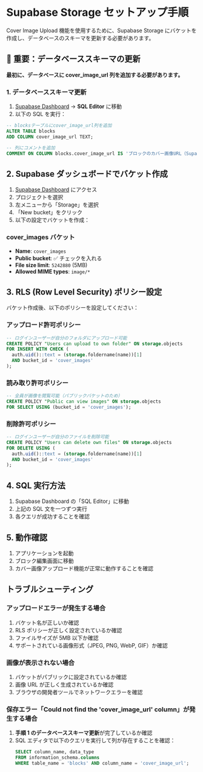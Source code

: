 # Supabase Storage セットアップ手順

Cover Image Upload 機能を使用するために、Supabase Storage にバケットを作成し、データベースのスキーマを更新する必要があります。

## 🚨 重要：データベーススキーマの更新

**最初に、データベースに cover_image_url 列を追加する必要があります。**

### 1. データベーススキーマ更新

1. [Supabase Dashboard](https://supabase.com/dashboard) → **SQL Editor** に移動
2. 以下の SQL を実行：

```sql
-- blocksテーブルにcover_image_url列を追加
ALTER TABLE blocks
ADD COLUMN cover_image_url TEXT;

-- 列にコメントを追加
COMMENT ON COLUMN blocks.cover_image_url IS 'ブロックのカバー画像URL（Supabase Storage）';
```

## 2. Supabase ダッシュボードでバケット作成

1. [Supabase Dashboard](https://supabase.com/dashboard) にアクセス
2. プロジェクトを選択
3. 左メニューから「Storage」を選択
4. 「New bucket」をクリック
5. 以下の設定でバケットを作成：

### cover_images バケット

- **Name**: `cover_images`
- **Public bucket**: ✅ チェックを入れる
- **File size limit**: `5242880` (5MB)
- **Allowed MIME types**: `image/*`

## 3. RLS (Row Level Security) ポリシー設定

バケット作成後、以下のポリシーを設定してください：

### アップロード許可ポリシー

```sql
-- ログインユーザーが自分のフォルダにアップロード可能
CREATE POLICY "Users can upload to own folder" ON storage.objects
FOR INSERT WITH CHECK (
  auth.uid()::text = (storage.foldername(name))[1]
  AND bucket_id = 'cover_images'
);
```

### 読み取り許可ポリシー

```sql
-- 全員が画像を閲覧可能（パブリックバケットのため）
CREATE POLICY "Public can view images" ON storage.objects
FOR SELECT USING (bucket_id = 'cover_images');
```

### 削除許可ポリシー

```sql
-- ログインユーザーが自分のファイルを削除可能
CREATE POLICY "Users can delete own files" ON storage.objects
FOR DELETE USING (
  auth.uid()::text = (storage.foldername(name))[1]
  AND bucket_id = 'cover_images'
);
```

## 4. SQL 実行方法

1. Supabase Dashboard の「SQL Editor」に移動
2. 上記の SQL 文を一つずつ実行
3. 各クエリが成功することを確認

## 5. 動作確認

1. アプリケーションを起動
2. ブロック編集画面に移動
3. カバー画像アップロード機能が正常に動作することを確認

## トラブルシューティング

### アップロードエラーが発生する場合

1. バケット名が正しいか確認
2. RLS ポリシーが正しく設定されているか確認
3. ファイルサイズが 5MB 以下か確認
4. サポートされている画像形式（JPEG, PNG, WebP, GIF）か確認

### 画像が表示されない場合

1. バケットがパブリックに設定されているか確認
2. 画像 URL が正しく生成されているか確認
3. ブラウザの開発者ツールでネットワークエラーを確認

### 保存エラー「Could not find the 'cover_image_url' column」が発生する場合

1. **手順 1 のデータベーススキーマ更新**が完了しているか確認
2. SQL エディタで以下のクエリを実行して列が存在することを確認：
   ```sql
   SELECT column_name, data_type
   FROM information_schema.columns
   WHERE table_name = 'blocks' AND column_name = 'cover_image_url';
   ```
